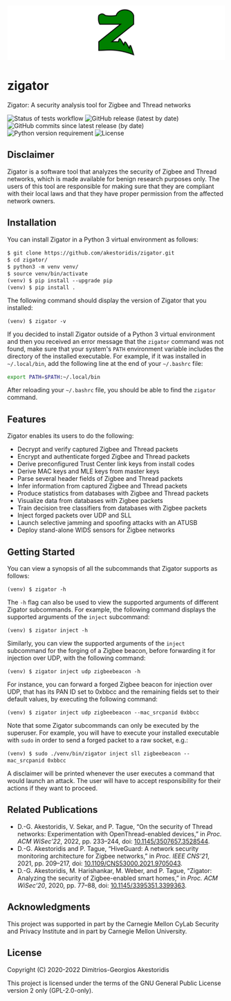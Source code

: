 <img src="https://github.com/akestoridis/zigator/raw/27dfb2fa3022d7886bef3050c2637473bb4e5995/zigator-header.png">

# zigator

Zigator: A security analysis tool for Zigbee and Thread networks

<!-- START OF BADGES -->
![Status of tests workflow](https://img.shields.io/github/workflow/status/akestoridis/zigator/wf01-tests?label=tests)
![GitHub release (latest by date)](https://img.shields.io/github/v/release/akestoridis/zigator)
![GitHub commits since latest release (by date)](https://img.shields.io/github/commits-since/akestoridis/zigator/latest)
![Python version requirement](https://img.shields.io/badge/python-3.7%20%7C%203.8%20%7C%203.9%20%7C%203.10-blue)
![License](https://img.shields.io/badge/license-GPL--2.0--only-blue)
<!-- END OF BADGES -->


## Disclaimer

Zigator is a software tool that analyzes the security of Zigbee and Thread networks, which is made available for benign research purposes only.
The users of this tool are responsible for making sure that they are compliant with their local laws and that they have proper permission from the affected network owners.


## Installation

You can install Zigator in a Python 3 virtual environment as follows:
```console
$ git clone https://github.com/akestoridis/zigator.git
$ cd zigator/
$ python3 -m venv venv/
$ source venv/bin/activate
(venv) $ pip install --upgrade pip
(venv) $ pip install .
```

The following command should display the version of Zigator that you installed:
```console
(venv) $ zigator -v
```

If you decided to install Zigator outside of a Python 3 virtual environment and then you received an error message that the `zigator` command was not found, make sure that your system's `PATH` environment variable includes the directory of the installed executable.
For example, if it was installed in `~/.local/bin`, add the following line at the end of your `~/.bashrc` file:
```bash
export PATH=$PATH:~/.local/bin
```

After reloading your `~/.bashrc` file, you should be able to find the `zigator` command.


## Features

Zigator enables its users to do the following:

* Decrypt and verify captured Zigbee and Thread packets
* Encrypt and authenticate forged Zigbee and Thread packets
* Derive preconfigured Trust Center link keys from install codes
* Derive MAC keys and MLE keys from master keys
* Parse several header fields of Zigbee and Thread packets
* Infer information from captured Zigbee and Thread packets
* Produce statistics from databases with Zigbee and Thread packets
* Visualize data from databases with Zigbee packets
* Train decision tree classifiers from databases with Zigbee packets
* Inject forged packets over UDP and SLL
* Launch selective jamming and spoofing attacks with an ATUSB
* Deploy stand-alone WIDS sensors for Zigbee networks


## Getting Started

You can view a synopsis of all the subcommands that Zigator supports as follows:
```console
(venv) $ zigator -h
```

The `-h` flag can also be used to view the supported arguments of different Zigator subcommands.
For example, the following command displays the supported arguments of the `inject` subcommand:
```console
(venv) $ zigator inject -h
```

Similarly, you can view the supported arguments of the `inject` subcommand for the forging of a Zigbee beacon, before forwarding it for injection over UDP, with the following command:
```console
(venv) $ zigator inject udp zigbeebeacon -h
```

For instance, you can forward a forged Zigbee beacon for injection over UDP, that has its PAN ID set to 0xbbcc and the remaining fields set to their default values, by executing the following command:
```console
(venv) $ zigator inject udp zigbeebeacon --mac_srcpanid 0xbbcc
```

Note that some Zigator subcommands can only be executed by the superuser.
For example, you will have to execute your installed executable with `sudo` in order to send a forged packet to a raw socket, e.g.:
```console
(venv) $ sudo ./venv/bin/zigator inject sll zigbeebeacon --mac_srcpanid 0xbbcc
```

A disclaimer will be printed whenever the user executes a command that would launch an attack.
The user will have to accept responsibility for their actions if they want to proceed.


## Related Publications

* D.-G. Akestoridis, V. Sekar, and P. Tague, “On the security of Thread networks: Experimentation with OpenThread-enabled devices,” in *Proc. ACM WiSec’22*, 2022, pp. 233–244, doi: [10.1145/3507657.3528544](https://doi.org/10.1145/3507657.3528544).
* D.-G. Akestoridis and P. Tague, “HiveGuard: A network security monitoring architecture for Zigbee networks,” in *Proc. IEEE CNS’21*, 2021, pp. 209–217, doi: [10.1109/CNS53000.2021.9705043](https://doi.org/10.1109/CNS53000.2021.9705043).
* D.-G. Akestoridis, M. Harishankar, M. Weber, and P. Tague, “Zigator: Analyzing the security of Zigbee-enabled smart homes,” in *Proc. ACM WiSec’20*, 2020, pp. 77–88, doi: [10.1145/3395351.3399363](https://doi.org/10.1145/3395351.3399363).


## Acknowledgments

This project was supported in part by the Carnegie Mellon CyLab Security and Privacy Institute and in part by Carnegie Mellon University.


## License

Copyright (C) 2020-2022 Dimitrios-Georgios Akestoridis

This project is licensed under the terms of the GNU General Public License version 2 only (GPL-2.0-only).
